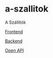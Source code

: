 # a-szallitok
A Szállítók

[Frontend](https://proud-stone-080e75b03.2.azurestaticapps.net/)


[Backend](https://szallitok-api.azurewebsites.net/)

[Open API](https://szallitok-api.azurewebsites.net/api-docs)
